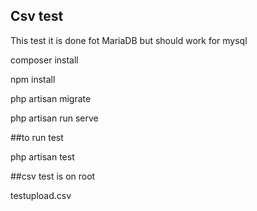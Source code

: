 


## Csv test

This test it is done fot MariaDB but should work for mysql

composer install

npm install

php artisan migrate

php artisan run serve

##to run test

php artisan test



##csv test is on root 

testupload.csv

